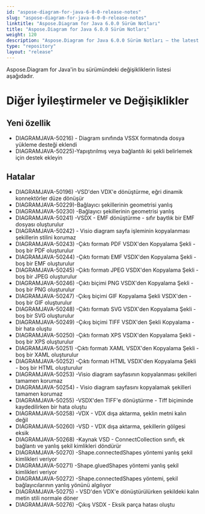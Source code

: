 ```yaml
---
id: "aspose-diagram-for-java-6-0-0-release-notes"
slug: "aspose-diagram-for-java-6-0-0-release-notes"
linktitle: "Aspose.Diagram for Java 6.0.0 Sürüm Notları"
title: "Aspose.Diagram for Java 6.0.0 Sürüm Notları"
weight: 120
description: "Aspose.Diagram for Java 6.0.0 Sürüm Notları – the latest updates and fixes."
type: "repository"
layout: "release"
---
```

Aspose.Diagram for Java'in bu sürümündeki değişikliklerin listesi aşağıdadır.
# **Diğer İyileştirmeler ve Değişiklikler**
## **Yeni özellik**
- DIAGRAMJAVA-50216) - Diagram sınıfında VSSX formatında dosya yükleme desteği eklendi
- DIAGRAMJAVA-50225)-Yapıştırılmış veya bağlantılı iki şekli belirlemek için destek ekleyin
## **Hatalar**
- DIAGRAMJAVA-50196) -VSD'den VDX'e dönüştürme, eğri dinamik konnektörler düze dönüşür
- DIAGRAMJAVA-50229)-Bağlayıcı şekillerinin geometrisi yanlış
- DIAGRAMJAVA-50230) -Bağlayıcı şekillerinin geometrisi yanlış
- DIAGRAMJAVA-50241) -VSDX - EMF dönüştürme - sıfır baytlık bir EMF dosyası oluşturulur
- DIAGRAMJAVA-50242) - Visio diagram sayfa işleminin kopyalanması şekillerin stilini korumaz
- DIAGRAMJAVA-50243) -Çıktı formatı PDF VSDX'den Kopyalama Şekli - boş bir PDF oluşturulur
- DIAGRAMJAVA-50244) -Çıktı formatı EMF VSDX'den Kopyalama Şekli - boş bir EMF oluşturulur
- DIAGRAMJAVA-50245) -Çıktı formatı JPEG VSDX'den Kopyalama Şekli - boş bir JPEG oluşturulur
- DIAGRAMJAVA-50246) -Çıktı biçimi PNG VSDX'den Kopyalama Şekli - boş bir PNG oluşturulur
- DIAGRAMJAVA-50247) -Çıkış biçimi GIF Kopyalama Şekli VSDX'den - boş bir GIF oluşturulur
- DIAGRAMJAVA-50248) -Çıktı formatı SVG VSDX'den Kopyalama Şekli - boş bir SVG oluşturulur
- DIAGRAMJAVA-50249) -Çıkış biçimi TIFF VSDX'den Şekli Kopyalama - bir hata oluştu
- DIAGRAMJAVA-50250) -Çıktı formatı XPS VSDX'den Kopyalama Şekli - boş bir XPS oluşturulur
- DIAGRAMJAVA-50251) -Çıktı formatı XAML VSDX'den Kopyalama Şekli - boş bir XAML oluşturulur
- DIAGRAMJAVA-50252) -Çıktı formatı HTML VSDX'den Kopyalama Şekli - boş bir HTML oluşturulur
- DIAGRAMJAVA-50253) -Visio diagram sayfasının kopyalanması şekilleri tamamen korumaz
- DIAGRAMJAVA-50254) - Visio diagram sayfasını kopyalamak şekilleri tamamen korumaz
- DIAGRAMJAVA-50255) -VSDX'den TIFF'e dönüştürme - Tiff biçiminde kaydedilirken bir hata oluştu
- DIAGRAMJAVA-50258) -VDX - VDX dışa aktarma, şeklin metni kalın değil
- DIAGRAMJAVA-50260) -VSD - VDX dışa aktarma, şekillerin gölgesi eksik
- DIAGRAMJAVA-50268) -Kaynak VSD - ConnectCollection sınıfı, ek bağlantı ve yanlış şekil kimlikleri döndürür
- DIAGRAMJAVA-50270) -Shape.connectedShapes yöntemi yanlış şekil kimlikleri veriyor
- DIAGRAMJAVA-50271) -Shape.gluedShapes yöntemi yanlış şekil kimlikleri veriyor
- DIAGRAMJAVA-50272) -Shape.connectedShapes yöntemi, şekil bağlayıcılarının yanlış yönünü algılıyor
- DIAGRAMJAVA-50275) - VSD'den VDX'e dönüştürülürken şekildeki kalın metin stili normale döner
- DIAGRAMJAVA-50276) -Çıkış VSDX - Eksik parça hatası oluştu
